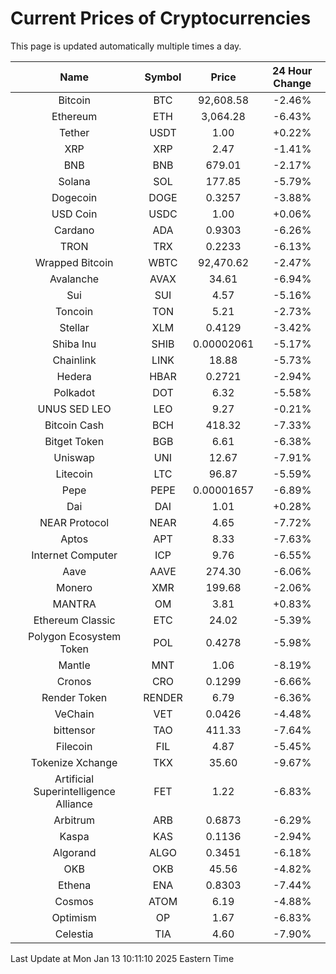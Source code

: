 # Current Prices of Cryptocurrencies
This page is updated automatically multiple times a day.

| Name | Symbol | Price | 24 Hour Change |
| :---: |:---:| :---: | :---: |
| Bitcoin | BTC | 92,608.58 | -2.46% |
| Ethereum | ETH | 3,064.28 | -6.43% |
| Tether | USDT | 1.00 | +0.22% |
| XRP | XRP | 2.47 | -1.41% |
| BNB | BNB | 679.01 | -2.17% |
| Solana | SOL | 177.85 | -5.79% |
| Dogecoin | DOGE | 0.3257 | -3.88% |
| USD Coin | USDC | 1.00 | +0.06% |
| Cardano | ADA | 0.9303 | -6.26% |
| TRON | TRX | 0.2233 | -6.13% |
| Wrapped Bitcoin | WBTC | 92,470.62 | -2.47% |
| Avalanche | AVAX | 34.61 | -6.94% |
| Sui | SUI | 4.57 | -5.16% |
| Toncoin | TON | 5.21 | -2.73% |
| Stellar | XLM | 0.4129 | -3.42% |
| Shiba Inu | SHIB | 0.00002061 | -5.17% |
| Chainlink | LINK | 18.88 | -5.73% |
| Hedera | HBAR | 0.2721 | -2.94% |
| Polkadot | DOT | 6.32 | -5.58% |
| UNUS SED LEO | LEO | 9.27 | -0.21% |
| Bitcoin Cash | BCH | 418.32 | -7.33% |
| Bitget Token | BGB | 6.61 | -6.38% |
| Uniswap | UNI | 12.67 | -7.91% |
| Litecoin | LTC | 96.87 | -5.59% |
| Pepe | PEPE | 0.00001657 | -6.89% |
| Dai | DAI | 1.01 | +0.28% |
| NEAR Protocol | NEAR | 4.65 | -7.72% |
| Aptos | APT | 8.33 | -7.63% |
| Internet Computer | ICP | 9.76 | -6.55% |
| Aave | AAVE | 274.30 | -6.06% |
| Monero | XMR | 199.68 | -2.06% |
| MANTRA | OM | 3.81 | +0.83% |
| Ethereum Classic | ETC | 24.02 | -5.39% |
| Polygon Ecosystem Token | POL | 0.4278 | -5.98% |
| Mantle | MNT | 1.06 | -8.19% |
| Cronos | CRO | 0.1299 | -6.66% |
| Render Token | RENDER | 6.79 | -6.36% |
| VeChain | VET | 0.0426 | -4.48% |
| bittensor | TAO | 411.33 | -7.64% |
| Filecoin | FIL | 4.87 | -5.45% |
| Tokenize Xchange | TKX | 35.60 | -9.67% |
| Artificial Superintelligence Alliance | FET | 1.22 | -6.83% |
| Arbitrum | ARB | 0.6873 | -6.29% |
| Kaspa | KAS | 0.1136 | -2.94% |
| Algorand | ALGO | 0.3451 | -6.18% |
| OKB | OKB | 45.56 | -4.82% |
| Ethena | ENA | 0.8303 | -7.44% |
| Cosmos | ATOM | 6.19 | -4.88% |
| Optimism | OP | 1.67 | -6.83% |
| Celestia | TIA | 4.60 | -7.90% |

Last Update at Mon Jan 13 10:11:10 2025 Eastern Time